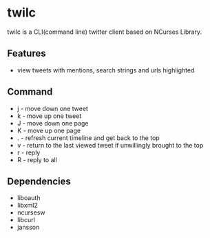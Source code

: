 twilc
=====
twilc is a CLI(command line) twitter client based on NCurses Library.

Features
--------
* view tweets with mentions, search strings and urls highlighted

Command
-------
* j - move down one tweet
* k - move up one tweet
* J - move down one page
* K - move up one page
* . - refresh current timeline and get back to the top
* v - return to the last viewed tweet if unwillingly brought to the top
* r - reply
* R - reply to all

Dependencies
------------
* liboauth
* libxml2
* ncursesw
* libcurl
* jansson

